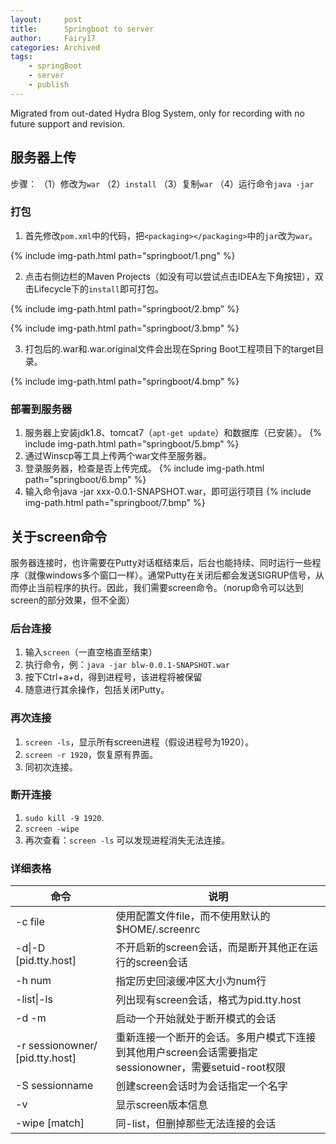 ```yaml
---
layout:     post
title:      Springboot to server
author:     Fairy17
categories: Archived
tags:
    - springBoot
    - server
    - publish
---
```


Migrated from out-dated Hydra Blog System, only for recording with no future support and revision.

## 服务器上传

步骤： （1）修改为`war` （2）`install` （3）复制`war` （4）运行命令`java -jar`

### 打包  

1. 首先修改`pom.xml`中的代码，把`<packaging></packaging>`中的`jar`改为`war`。  

{% include img-path.html path="springboot/1.png" %}

2. 点击右侧边栏的Maven Projects（如没有可以尝试点击IDEA左下角按钮），双击Lifecycle下的`install`即可打包。  

{% include img-path.html path="springboot/2.bmp" %}

{% include img-path.html path="springboot/3.bmp" %}  

3. 打包后的.war和.war.original文件会出现在Spring Boot工程项目下的target目录。

{% include img-path.html path="springboot/4.bmp" %} 

### 部署到服务器

1. 服务器上安装jdk1.8、tomcat7（`apt-get update`）和数据库（已安装）。
{% include img-path.html path="springboot/5.bmp" %}
2. 通过Winscp等工具上传两个war文件至服务器。
3. 登录服务器，检查是否上传完成。
{% include img-path.html path="springboot/6.bmp" %} 
4. 输入命令java -jar xxx-0.0.1-SNAPSHOT.war，即可运行项目
{% include img-path.html path="springboot/7.bmp" %}

## 关于screen命令

服务器连接时，也许需要在Putty对话框结束后，后台也能持续、同时运行一些程序（就像windows多个窗口一样）。通常Putty在关闭后都会发送SIGRUP信号，从而停止当前程序的执行。因此，我们需要screen命令。（norup命令可以达到screen的部分效果，但不全面）

### 后台连接

1. 输入`screen`（一直空格直至结束）
2. 执行命令，例：`java -jar blw-0.0.1-SNAPSHOT.war`
3. 按下Ctrl+a+d，得到进程号，该进程将被保留
4. 随意进行其余操作，包括关闭Putty。

### 再次连接

1. `screen -ls`，显示所有screen进程（假设进程号为1920）。
2. `screen -r 1920`，恢复原有界面。
3. 同初次连接。

### 断开连接
1. `sudo kill -9 1920`.
2. `screen -wipe`
3. 再次查看：`screen -ls` 可以发现进程消失无法连接。

### 详细表格

| 命令     |  说明    |
| ---- | ---- |
| -c file |使用配置文件file，而不使用默认的$HOME/.screenrc |
| -d\|-D [pid.tty.host] |不开启新的screen会话，而是断开其他正在运行的screen会话|
| -h num	  |  指定历史回滚缓冲区大小为num行|
|-list\|-ls |  列出现有screen会话，格式为pid.tty.host|
|-d -m	 |  启动一个开始就处于断开模式的会话|
|-r sessionowner/ [pid.tty.host] |  重新连接一个断开的会话。多用户模式下连接到其他用户screen会话需要指定sessionowner，需要setuid-root权限|
|-S sessionname |  创建screen会话时为会话指定一个名字|
|-v	 |  显示screen版本信息|
|-wipe [match] |  同-list，但删掉那些无法连接的会话|
